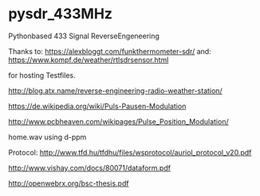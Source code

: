 # pysdr_433MHz
Pythonbased 433 Signal ReverseEngeneering

Thanks to: https://alexbloggt.com/funkthermometer-sdr/
and: https://www.kompf.de/weather/rtlsdrsensor.html

for hosting Testfiles.

http://blog.atx.name/reverse-engineering-radio-weather-station/

https://de.wikipedia.org/wiki/Puls-Pausen-Modulation

http://www.pcbheaven.com/wikipages/Pulse_Position_Modulation/

home.wav using d-ppm

Protocol:
http://www.tfd.hu/tfdhu/files/wsprotocol/auriol_protocol_v20.pdf

http://www.vishay.com/docs/80071/dataform.pdf

http://openwebrx.org/bsc-thesis.pdf
